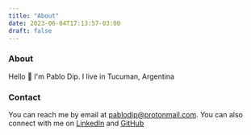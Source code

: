 ```yaml
---
title: "About"
date: 2023-06-04T17:13:57-03:00
draft: false
---
```


### About

Hello :wave: I'm Pablo Dip. I live in Tucuman, Argentina

### Contact

You can reach me by email at [pablodip@protonmail.com](pablodip@protonmail.com).
You can also connect with me on [LinkedIn](https://www.linkedin.com/in/pablo-dip-24b33b1b0/) and [GitHub](https://github.com/pdnt)

